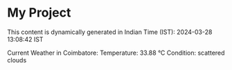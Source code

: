# My Project

This content is dynamically generated in Indian Time (IST): 2024-03-28 13:08:42 IST


Current Weather in Coimbatore:
Temperature: 33.88 °C
Condition: scattered clouds
